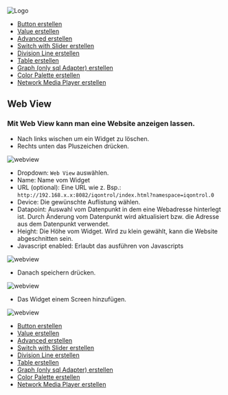 ![Logo](../../admin/hiob.png)

-   [Button erstellen](button.md)
-   [Value erstellen](value.md)
-   [Advanced erstellen](advanced.md)
-   [Switch with Slider erstellen](switch_w_slider.md)
-   [Division Line erstellen](division.md)
-   [Table erstellen](table.md)
-   [Graph (only sql Adapter) erstellen](graph.md)
-   [Color Palette erstellen](color.md)
-   [Network Media Player erstellen](media_player.md)

## Web View

### Mit Web View kann man eine Website anzeigen lassen.

- Nach links wischen um ein Widget zu löschen.
- Rechts unten das Pluszeichen drücken.

![webview](img/app_create_division_done.png)


- Dropdown: `Web View` auswählen.
- Name: Name vom Widget
- URL (optional): Eine URL wie z. Bsp.: `http://192.168.x.x:8082/iqontrol/index.html?namespace=iqontrol.0`
- Device: Die gewünschte Auflistung wählen.
- Datapoint: Auswahl vom Datenpunkt in dem eine Webadresse hinterlegt ist. Durch Änderung vom Datenpunkt wird aktualisiert bzw. die Adresse aus dem Datenpunkt verwendet.
- Height: Die Höhe vom Widget. Wird zu klein gewählt, kann die Website abgeschnitten sein.
- Javascript enabled: Erlaubt das ausführen von Javascripts

![webview](img/app_create_web.png)

- Danach speichern drücken.

![webview](img/app_create_web_done.png)

- Das Widget einem Screen hinzufügen.

![webview](img/app_create_web_screen.png)


-   [Button erstellen](button.md)
-   [Value erstellen](value.md)
-   [Advanced erstellen](advanced.md)
-   [Switch with Slider erstellen](switch_w_slider.md)
-   [Division Line erstellen](division.md)
-   [Table erstellen](table.md)
-   [Graph (only sql Adapter) erstellen](graph.md)
-   [Color Palette erstellen](color.md)
-   [Network Media Player erstellen](media_player.md)